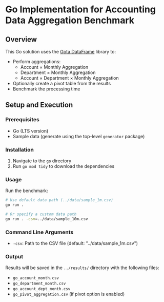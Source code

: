 # Go Implementation for Accounting Data Aggregation Benchmark

## Overview

This Go solution uses the [Gota DataFrame](https://github.com/go-gota/gota) library to:
- Perform aggregations:
  - Account × Monthly Aggregation
  - Department × Monthly Aggregation
  - Account × Department × Monthly Aggregation
- Optionally create a pivot table from the results
- Benchmark the processing time

## Setup and Execution

### Prerequisites
- Go (LTS version)
- Sample data (generate using the top-level `generator` package)

### Installation
1. Navigate to the `go` directory
2. Run `go mod tidy` to download the dependencies

### Usage

Run the benchmark:
```bash
# Use default data path (../data/sample_1m.csv)
go run .

# Or specify a custom data path
go run . -csv=../data/sample_10m.csv
```

### Command Line Arguments
- `-csv`: Path to the CSV file (default: "../data/sample_1m.csv")

### Output
Results will be saved in the `../results/` directory with the following files:
- `go_account_month.csv`
- `go_department_month.csv`
- `go_account_dept_month.csv`
- `go_pivot_aggregation.csv` (if pivot option is enabled)
